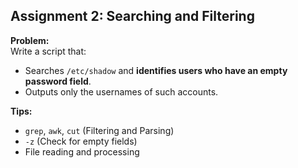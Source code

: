 ## Assignment 2: Searching and Filtering

**Problem:**  
Write a script that:

- Searches `/etc/shadow` and **identifies users who have an empty password field**.
- Outputs only the usernames of such accounts.

**Tips:**

- `grep`, `awk`, `cut` (Filtering and Parsing)
- `-z` (Check for empty fields)
- File reading and processing
